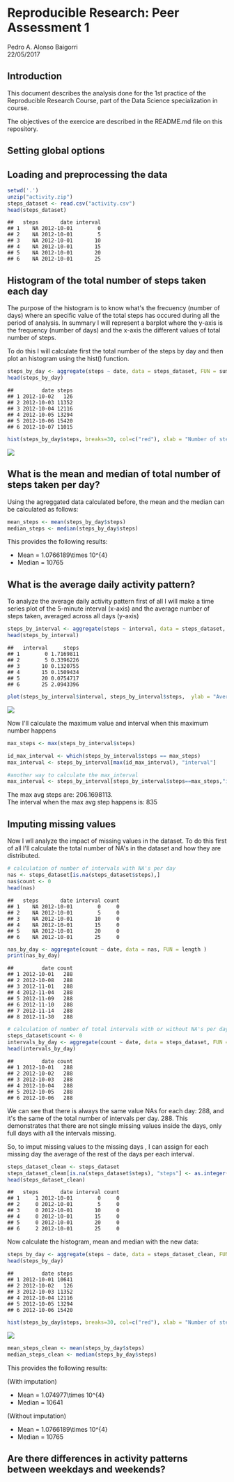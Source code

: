 # Reproducible Research: Peer Assessment 1
Pedro A. Alonso Baigorri  
22/05/2017  
## Introduction
This document describes the analysis done for the 1st practice of the Reproducible Research Course, part of the Data Science specialization in course.

The objectives of the exercice are described in the README.md file on this repository.


## Setting global options


## Loading and preprocessing the data

```r
setwd('.')
unzip("activity.zip")
steps_dataset <- read.csv("activity.csv")
head(steps_dataset)
```

```
##   steps       date interval
## 1    NA 2012-10-01        0
## 2    NA 2012-10-01        5
## 3    NA 2012-10-01       10
## 4    NA 2012-10-01       15
## 5    NA 2012-10-01       20
## 6    NA 2012-10-01       25
```

## Histogram of the total number of steps taken each day
The purpose of the histogram is to know what's the frecuency (number of days) where an specific value of the total steps has occured during all the period of analysis. In summary I will represent a barplot where the y-axis is the frequency (number of days) and the x-axis the different values of total  number of steps.

To do this I will calculate first the total number of the steps by day and then plot an histogram using the hist() function.


```r
steps_by_day <- aggregate(steps ~ date, data = steps_dataset, FUN = sum )
head(steps_by_day)
```

```
##         date steps
## 1 2012-10-02   126
## 2 2012-10-03 11352
## 3 2012-10-04 12116
## 4 2012-10-05 13294
## 5 2012-10-06 15420
## 6 2012-10-07 11015
```

```r
hist(steps_by_day$steps, breaks=30, col=c("red"), xlab = "Number of steps", main =" Histogram of the total number of steps taken each day")
```

![](figure/unnamed-chunk-2-1.png)<!-- -->

## What is the mean and median of  total number of steps taken per day?

Using the agreggated data calculated before, the mean and the median can be calculated as follows:


```r
mean_steps <- mean(steps_by_day$steps)
median_steps <- median(steps_by_day$steps)
```

This provides the following results:  
  
- Mean = 1.0766189\times 10^{4}  
- Median = 10765


## What is the average daily activity pattern?
To analyze the average daily activity pattern first of all I will make a time series plot of the 5-minute interval (x-axis) and the average number of steps taken, averaged across all days (y-axis)


```r
steps_by_interval <- aggregate(steps ~ interval, data = steps_dataset, FUN = mean )
head(steps_by_interval)
```

```
##   interval     steps
## 1        0 1.7169811
## 2        5 0.3396226
## 3       10 0.1320755
## 4       15 0.1509434
## 5       20 0.0754717
## 6       25 2.0943396
```

```r
plot(steps_by_interval$interval, steps_by_interval$steps,  ylab = "Average of steps", xlab = "interval", type = "l", main = "Daily activity pattern")
```

![](figure/unnamed-chunk-4-1.png)<!-- -->

Now I'll calculate the maximum value and  interval when this maximum number happens

```r
max_steps <- max(steps_by_interval$steps)

id_max_interval <- which(steps_by_interval$steps == max_steps)
max_interval <- steps_by_interval[max(id_max_interval), "interval"]

#another way to calculate the max_interval
max_interval <- steps_by_interval[steps_by_interval$steps==max_steps,"interval"]
```

The max avg steps are: 206.1698113.  
The interval when the max avg step happens is: 835


## Imputing missing values
Now I wll analyze the impact of missing values in the dataset. To do this first of all I'll calculate the total number of NA's in the dataset and how they are distributed.


```r
# calculation of number of intervals with NA's per day
nas <- steps_dataset[is.na(steps_dataset$steps),]
nas$count <- 0
head(nas)
```

```
##   steps       date interval count
## 1    NA 2012-10-01        0     0
## 2    NA 2012-10-01        5     0
## 3    NA 2012-10-01       10     0
## 4    NA 2012-10-01       15     0
## 5    NA 2012-10-01       20     0
## 6    NA 2012-10-01       25     0
```

```r
nas_by_day <- aggregate(count ~ date, data = nas, FUN = length )
print(nas_by_day)
```

```
##         date count
## 1 2012-10-01   288
## 2 2012-10-08   288
## 3 2012-11-01   288
## 4 2012-11-04   288
## 5 2012-11-09   288
## 6 2012-11-10   288
## 7 2012-11-14   288
## 8 2012-11-30   288
```

```r
# calculation of number of total intervals with or without NA's per day
steps_dataset$count <- 0
intervals_by_day <- aggregate(count ~ date, data = steps_dataset, FUN = length )
head(intervals_by_day)
```

```
##         date count
## 1 2012-10-01   288
## 2 2012-10-02   288
## 3 2012-10-03   288
## 4 2012-10-04   288
## 5 2012-10-05   288
## 6 2012-10-06   288
```

We can see that there is always the same value NAs for each day: 288, and it's the same of the total number of intervals per day.
288.  This demonstrates that there are not single missing values inside the days, only full days with all the intervals missing.

So, to imput missing values to the missing days , I can assign for each missing day the average of the rest of the days per each interval.


```r
steps_dataset_clean <- steps_dataset
steps_dataset_clean[is.na(steps_dataset$steps), "steps"] <- as.integer(steps_by_interval$steps)
head(steps_dataset_clean)
```

```
##   steps       date interval count
## 1     1 2012-10-01        0     0
## 2     0 2012-10-01        5     0
## 3     0 2012-10-01       10     0
## 4     0 2012-10-01       15     0
## 5     0 2012-10-01       20     0
## 6     2 2012-10-01       25     0
```

Now calculate the histogram, mean and median with the new data: 

```r
steps_by_day <- aggregate(steps ~ date, data = steps_dataset_clean, FUN = sum )
head(steps_by_day)
```

```
##         date steps
## 1 2012-10-01 10641
## 2 2012-10-02   126
## 3 2012-10-03 11352
## 4 2012-10-04 12116
## 5 2012-10-05 13294
## 6 2012-10-06 15420
```

```r
hist(steps_by_day$steps, breaks=30, col=c("red"), xlab = "Number of steps", main =" Histogram of the total number of steps taken each day (imputting missing values)")
```

![](figure/unnamed-chunk-8-1.png)<!-- -->

```r
mean_steps_clean <- mean(steps_by_day$steps)
median_steps_clean <- median(steps_by_day$steps)
```

This provides the following results:  

(With imputation)
  
- Mean = 1.074977\times 10^{4}  
- Median = 10641

(Without imputation)
  
- Mean = 1.0766189\times 10^{4}  
- Median = 10765


## Are there differences in activity patterns between weekdays and weekends?
